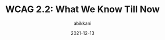 ---
author: abikkani
date: 2021-12-13
permalink: false
publisher: digitala11y
tags:
  - accessibility
  - wcag
target_url: https://www.digitala11y.com/wcag-2-2-what-we-know-till-now/
title: "WCAG 2.2: What We Know Till Now"
---